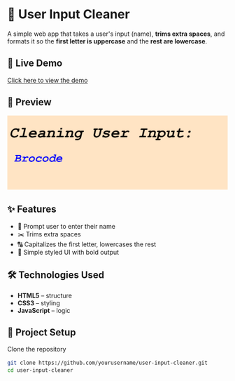 # 🧹 User Input Cleaner  

A simple web app that takes a user's input (name), **trims extra spaces**, and formats it so the **first letter is uppercase** and the **rest are lowercase**.  

## 🚀 Live Demo  
[Click here to view the demo]( https://kenithleon.github.io/user-input-cleaner/)  

 

## 📸 Preview  
![App Screenshot](https://github.com/kenithleon/user-input-cleaner/blob/cda71600c3117218ca13d064e9221313d58c57b5/Screenshot%202025-09-06%20092323.png)  


## ✨ Features  
- 📝 Prompt user to enter their name  
- ✂️ Trims extra spaces  
- 🔠 Capitalizes the first letter, lowercases the rest  
- 🎨 Simple styled UI with bold output  

## 🛠️ Technologies Used  
- **HTML5** – structure  
- **CSS3** – styling  
- **JavaScript** – logic  

## 📂 Project Setup  

Clone the repository  

```bash
git clone https://github.com/yourusername/user-input-cleaner.git
cd user-input-cleaner
